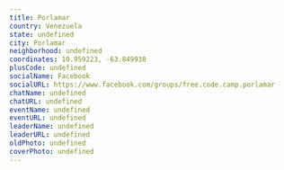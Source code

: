 ```yaml
---
title: Porlamar
country: Venezuela
state: undefined
city: Porlamar
neighborhood: undefined
coordinates: 10.959223, -63.849938
plusCode: undefined
socialName: Facebook
socialURL: https://www.facebook.com/groups/free.code.camp.porlamar
chatName: undefined
chatURL: undefined
eventName: undefined
eventURL: undefined
leaderName: undefined
leaderURL: undefined
oldPhoto: undefined
coverPhoto: undefined
---
```

